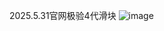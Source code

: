 2025.5.31官网极验4代滑块
![image](https://github.com/user-attachments/assets/08e5d716-6627-4f6f-9895-43b80f52928c)
